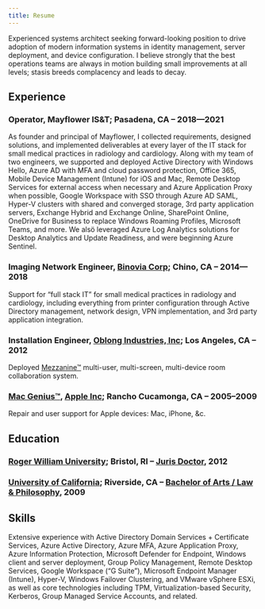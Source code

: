```yaml
---
title: Resume
---
```


Experienced systems architect seeking forward-looking position to drive adoption of modern information systems in identity management, server deployment, and device configuration. I believe strongly that the best operations teams are always in motion building small improvements at all levels; stasis breeds complacency and leads to decay. 

## Experience
### Operator, Mayflower IS&T; Pasadena, CA – 2018—2021
As founder and principal of Mayflower, I collected requirements, designed solutions, and implemented deliverables at every layer of the IT stack for small medical practices in radiology and cardiology. Along with my team of two engineers, we supported and deployed Active Directory with Windows Hello, Azure AD with MFA and cloud password protection, Office 365, Mobile Device Management (Intune) for iOS and Mac, Remote Desktop Services for external access when necessary and Azure Application Proxy when possible, Google Workspace with SSO through Azure AD SAML, Hyper-V clusters with shared and converged storage, 3rd party application servers, Exchange Hybrid and Exchange Online, SharePoint Online, OneDrive for Business to replace Windows Roaming Profiles, Microsoft Teams, and more. We alsö leveraged Azure Log Analytics solutions for Desktop Analytics and Update Readiness, and were beginning Azure Sentinel.

### Imaging Network Engineer, [Binovia Corp]( https://binovia.com ); Chino, CA – 2014—2018
Support for “full stack IT” for small medical practices in radiology and cardiology, including everything from printer configuration through Active Directory management, network design, VPN implementation, and 3rd party application integration.

### Installation Engineer, [Oblong Industries, Inc]( https://oblong.com/ ); Los Angeles, CA – 2012
Deployed [Mezzanine™]( https://vimeo.com/34861262 ) multi-user, multi-screen, multi-device room collaboration system.

### [Mac Genius™]( https://apple.com/retail/geniusbar/ ), [Apple Inc]( https://apple.com ); Rancho Cucamonga, CA – 2005–2009
Repair and user support for Apple devices: Mac, iPhone, &c.

## Education
### [Roger William University]( https://law.rwu.edu/ ); Bristol, RI – [Juris Doctor]( https://law.rwu.edu/academics/juris-doctor ), 2012
### [University of California]( https://ucr.edu/ ); Riverside, CA – [Bachelor of Arts / Law & Philosophy]( https://philosophy.ucr.edu/undergraduate-program ), 2009

## Skills
Extensive experience with Active Directory Domain Services + Certificate Services, Azure Active Directory, Azure MFA, Azure Application Proxy, Azure Information Protection, Microsoft Defender for Endpoint, Windows client and server deployment, Group Policy Management, Remote Desktop Services, Google Workspace (“G Suite”), Microsoft Endpoint Manager (Intune), Hyper-V, Windows Failover Clustering, and VMware vSphere ESXi, as well as core technologies including TPM, Virtualization-based Security, Kerberos, Group Managed Service Accounts, and related.

